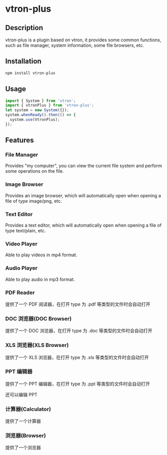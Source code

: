 # vtron-plus

## Description

vtron-plus is a plugin based on vtron, it provides some common functions, such as file manager, system information, some file browsers, etc.

## Installation

```bash
npm install vtron-plus
```

## Usage

```typescript
import { System } from 'vtron';
import { vtronPlus } from 'vtron-plus';
let system = new System({});
system.whenReady().then(() => {
  system.use(VtronPlus);
});
```

## Features

### File Manager

Provides "my computer", you can view the current file system and perform some operations on the file.

### Image Browser

Provides an image browser, which will automatically open when opening a file of type image/png, etc.

### Text Editor

Provides a text editor, which will automatically open when opening a file of type text/plain, etc.

### Video Player

Able to play videos in mp4 format.

### Audio Player

Able to play audio in mp3 format.

### PDF Reader

提供了一个 PDF 阅读器，在打开 type 为 .pdf 等类型的文件时会自动打开

### DOC 浏览器(DOC Browser)

提供了一个 DOC 浏览器，在打开 type 为 .doc 等类型的文件时会自动打开

### XLS 浏览器(XLS Browser)

提供了一个 XLS 浏览器，在打开 type 为 .xls 等类型的文件时会自动打开

### PPT 编辑器

提供了一个 PPT 编辑器，在打开 type 为 .ppt 等类型的文件时会自动打开

还可以编辑 PPT

<!--
### 系统信息(System Information)
### 系统设置(System Settings)
### 系统日志(System Log)
### 系统监控(System Monitor)
### 系统更新(System Update)
### 系统备份(System Backup)
### 系统还原(System Restore) -->

### 计算器(Calculator)

提供了一个计算器

### 浏览器(Browser)

提供了一个浏览器
